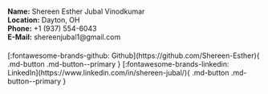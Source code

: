 <body markdown>
<div>
    <div style="margin:20px 0">
        <b>Name:</b> Shereen Esther Jubal Vinodkumar <br>
    <b>Location:</b> Dayton, OH <br>
    <b>Phone:</b> +1 (937) 554-6043 <br>
    <b>E-Mail:</b> shereenjubal1@gmail.com <br>
    </div>
[:fontawesome-brands-github: Github](https://github.com/Shereen-Esther){ .md-button .md-button--primary }
[:fontawesome-brands-linkedin: LinkedIn](https://www.linkedin.com/in/shereen-jubal/){ .md-button .md-button--primary }
</div>
</body>
